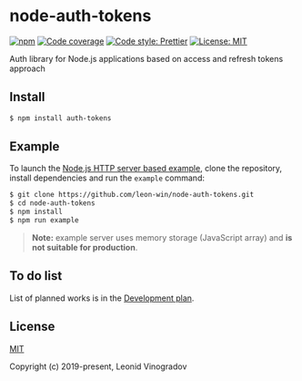 # node-auth-tokens

[![npm](https://img.shields.io/npm/v/auth-tokens?logo=npm&style=flat-square)](https://www.npmjs.com/package/auth-tokens)
[![Code coverage](https://img.shields.io/codecov/c/github/leon-win/node-auth-tokens?logo=codecov&style=flat-square)](https://codecov.io/gh/leon-win/node-auth-tokens)
[![Code style: Prettier](https://img.shields.io/badge/code_style-prettier-ff69b4.svg?logo=prettier&style=flat-square)](https://prettier.io)
[![License: MIT](https://img.shields.io/github/license/leon-win/node-auth-tokens?style=flat-square)](http://opensource.org/licenses/MIT)

Auth library for Node.js applications based on access and refresh tokens approach

## Install

```sh
$ npm install auth-tokens
```

## Example

To launch the [Node.js HTTP server based example](example), clone the repository, install dependencies and run the `example` command:

```sh
$ git clone https://github.com/leon-win/node-auth-tokens.git
$ cd node-auth-tokens
$ npm install
$ npm run example
```

> **Note:** example server uses memory storage (JavaScript array) and **is not suitable for production**.

## To do list

List of planned works is in the [Development plan](https://github.com/leon-win/node-auth-tokens/projects/1).

## License

[MIT](LICENSE)

Copyright (c) 2019-present, Leonid Vinogradov
